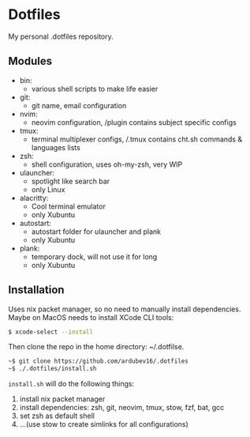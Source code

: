 # Dotfiles

My personal .dotfiles repository.

## Modules

* bin:
    * various shell scripts to make life easier
* git:
    * git name, email configuration
* nvim:
    * neovim configuration, /plugin contains subject specific configs
* tmux:
    * terminal multiplexer configs, /.tmux contains cht.sh commands & languages lists
* zsh:
    * shell configuration, uses oh-my-zsh, very WIP
* ulauncher:
    * spotlight like search bar
    * only Linux
* alacritty:
    * Cool terminal emulator
    * only Xubuntu
* autostart:
    * autostart folder for ulauncher and plank
    * only Xubuntu
* plank:
    * temporary dock, will not use it for long
    * only Xubuntu

## Installation

Uses nix packet manager, so no need to manually install dependencies. Maybe on MacOS needs to install XCode CLI tools:


```bash
$ xcode-select --install
```

Then clone the repo in the home directory: ~/.dotfilse.

```bash
~$ git clone https://github.com/ardubev16/.dotfiles
~$ ./.dotfiles/install.sh
```

`install.sh` will do the following things:

1. install nix packet manager
1. install dependencies: zsh, git, neovim, tmux, stow, fzf, bat, gcc
1. set zsh as default shell
1. ...(use stow to create simlinks for all configurations)
